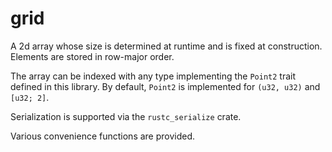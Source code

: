 # grid

A 2d array whose size is determined at runtime and is fixed at construction. Elements are stored in row-major order.

The array can be indexed with any type implementing the `Point2` trait defined in this library.
By default, `Point2` is implemented for `(u32, u32)` and `[u32; 2]`.

Serialization is supported via the `rustc_serialize` crate.

Various convenience functions are provided.